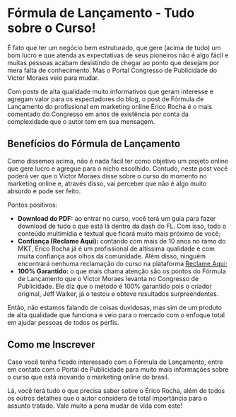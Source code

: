 # Fórmula de Lançamento - Tudo sobre o Curso!

É fato que ter um negócio bem estruturado, que gere (acima de tudo) um bom lucro e que atenda as expectativas de seus pioneiros não é algo fácil e muitas pessoas acabam desistindo de chegar ao ponto que desejam por mera falta de conhecimento. Mas o Portal Congresso de Publicidade do Victor Moraes veio para mudar.

Com posts de alta qualidade muito informativos que geram interesse e agregam valor para os espectadores do blog, o post de Fórmula de Lançamento do profissional em marketing online Érico Rocha é o mais comentado do Congresso em anos de existência por conta da complexidade que o autor tem em sua mensagem.

## Benefícios do Fórmula de Lançamento

Como dissemos acima, não é nada fácil ter como objetivo um projeto online que gere lucro e agregue para o nicho escolhido. Contudo, neste post você poderá ver que o Victor Moraes disse sobre o curso do momento no marketing online e, através disso, vai perceber que não é algo muito absurdo e pode ser feito.

Pontos positivos:

*   **Download do PDF:** ao entrar no curso, você terá um guia para fazer download de tudo o que está lá dentro da dash do FL. Com isso, todo o conteúdo multimídia e textual que ficará muito mais próximo de você;
*   **Confiança (Reclame Aqui):** contando com mais de 10 anos no ramo do MKT, Érico Rocha já é um profissional de altíssima qualidade e com muita confiança aos olhos da comunidade. Além disso, ninguém encontrará nenhuma reclamação do curso na plataforma [Reclame Aqui](http://www.congressodepublicidade.com.br/formula-de-lancamento/);
*   **100% Garantido:** o que mais chama atenção são os pontos do Fórmula de Lançamento que o Victor Moraes levanta no Congresso de Publicidade. Ele diz que o método é 100% garantido pois o criador original, Jeff Walker, já o testou e obteve resultados surpreendentes.

Então, não estamos falando de coisas duvidosas, mas sim de um produto de alta qualidade que funciona e veio para o mercado com o enfoque total em ajudar pessoas de todos os perfis.

## Como me Inscrever

Caso você tenha ficado interessado com o Fórmula de Lançamento, entre em contato com o Portal de Publicidade para muito mais informações sobre o curso que está inovando o marketing online do brasil.

Lá, você terá tudo o que precisa saber sobre o Érico Rocha, além de todos os outros detalhes que o autor considera de total importância para o assunto tratado. Vale muito a pena mudar de vida com este!
